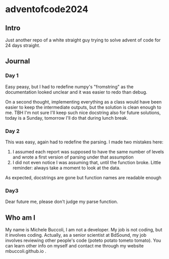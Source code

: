 # adventofcode2024

## Intro
Just another repo of a white straight guy trying to solve  advent of code for 24 days straight.

## Journal
### Day 1
Easy peasy, but I had to redefine numpy's "fromstring" as the documentation looked unclear and it was easier to redo than debug.

On a second thought, implementing everything as a class would have been easier to keep the intermediate outputs, but the solution is clean enough to me.
TBH I'm not sure I'll keep such nice docstring also for future solutions, today is a Sunday, tomorrow I'll do that during lunch break.

### Day 2
This was easy, again had to redefine the parsing. 
I made two mistakes here:
1) I assumed each report was supposed to have the same number of levels and wrote a first version of parsing under that assumption
2) I did not even notice I was assuming that, until the function broke. Little reminder: always take a moment to look at the data.

As expected, docstrings are gone but function names are readable enough

### Day3
Dear future me, please don't judge my parse function.

## Who am I
My name is Michele Buccoli, I am not a developer. My job is not coding, but it involves coding. Actually, as a senior scientist at BdSound, my job involves reviewing other people's code (poteto potato tometo tomato).
You can learn other info on myself and contact me through my website mbuccoli.github.io .
